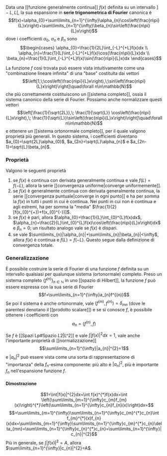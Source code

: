 Data una [[funzione generalmente continua]] $f(x)$ definita su un intervallo $]-L,L[$, la sua espansione in **serie trigonometrica di Fourier** canonica è
$$f(x)=\alpha_{0}+\sum\limits_{n=1}^{\infty}\alpha_{n}\cos\left(\frac{n\pi}{L}x\right)+\sum\limits_{n=1}^{\infty}\beta_{n}\sin\left(\frac{n\pi}{L}x\right)$$
dove i coefficienti $\alpha_{0}$, $\alpha_{n}$ e $\beta_{n}$ sono
$$\begin{cases}
\alpha_{0}=\frac{1}{2L}\int_{-L}^{+L}f(x)dx \\
\alpha_{n}=\frac{1}{L}\int_{-L}^{+L}f(x)\cos(\frac{n\pi}{L}x)dx \\
\beta_{n}=\frac{1}{L}\int_{-L}^{+L}f(x)\sin(\frac{n\pi}{L}x)dx
\end{cases}$$

La funzione $f$ così trovata può essere vista intuitivamente come una "combinazione lineare infinita" di una "base" costituita dai vettori
$$\left[1,\;\cos\left(\frac{n\pi}{L}x\right),\;\sin\left(\frac{n\pi}{L}x\right)\right]\quad\forall n\in\mathbb{N}$$
che più correttamente costituiscono un [[sistema completo]], ossia il sistema canonico della serie di Fourier. Possiamo anche normalizzare questi vettori
$$\left[\frac{1}{\sqrt{2L}},\; \frac{1}{\sqrt{L}} \cos\left(\frac{n\pi}{L}x\right),\; \frac{1}{\sqrt{L}}\sin\left(\frac{n\pi}{L}x\right)\right]\quad\forall n\in\mathbb{N}$$
e ottenere un [[sistema ortonormale completo]], per il quale valgono proprietà più generali. In questo sistema, i coefficienti diventano $a_{0}=\sqrt{2L}\alpha_{0}$, $a_{2n}=\sqrt{L}\alpha_{n}$ e $a_{2n-1}=\sqrt{L}\beta_{n}$.
### Proprietà
Valgono le seguenti proprietà
1. se $f(x)$ è continua con derivata generalmente continua e vale $f(L)=f(-L)$, allora la serie [[convergenza uniforme|converge uniformemente]].
2. se $f(x)$ è generalmente continua con derivata generalmente continua, la serie [[convergenza puntuale|converge in ogni punto]] e ha per somma la $f(x)$ in tutti i punti in cui è continua. Nei punti in cui non è continua e agli estremi, ha per somma la "media" $\frac{1}{2}[f(x_{0}^{+})+f(x_{0}^{-})]$.
3. se $f(x)$ è pari, allora $\alpha_{0}=\frac{1}{L}\int_{0}^{L}f(x)dx$, $\alpha_{n}=\frac{2}{L}\int_{0}^{L}f(x)\cos\left(\frac{n\pi}{L}x\right)dx$ e $\beta_{n}=0$; un risultato analogo vale se $f(x)$ è dispari.
4. se vale $\sum\limits_{n}|\alpha_{n}|+\sum\limits_{n}|\beta_{n}|<\infty$, allora $f(x)$ è continua e $f(L)=f(-L)$. Questo segue dalla definizione di convergenza totale.
### Generalizzazione
È possibile costruire la serie di Fourier di una funzione $f$ definita su un intervallo qualsiasi per qualunque sistema (ortonormale) completo. Preso un sistema completo $\{f^{(n)}\}_{n\in\mathbb{N}}$ in uno [[spazio di Hilbert]], la funzione $f$ può essere espressa con la sua serie di Fourier
$$f=\sum\limits_{n=1}^{\infty}a_{n}f^{(n)}$$
Se poi il sistema è anche ortonormale, vale $(f^{(m)}, f^{(n)})=\delta_{mn}$ (dove le parentesi denotano il [[prodotto scalare]]) e se si conosce $f$, è possibile ottenere i coefficienti con
$$a_{n}=(f^{(n)},f)$$

Se $f$ è [[Spazi Lp#Spazio $L {2}$|L^2]] e vale $\int |f(x)|^{2}dx=1$, vale anche l'importante proprietà di [[normalizzazione]]
$$\sum\limits_{n=1}^{\infty}|a_{n}|^{2}=1$$
e $|a_{n}|^{2}$ può essere vista come una sorta di rappresentazione di "importanza" della $f_{n}$-esima componente: più alto è $|a_{n}|^{2}$, più è importante $f_{n}$ nell'espansione funzione $f$.
#### Dimostrazione
$$1=\int|f(x)|^{2}dx=\int f(x)^{*}f(x)dx=\int \left(\sum\limits_{m=1}^{\infty}c_{m}f_{m}(x)\right)^{*}\left(\sum\limits_{n=1}^{\infty}c_{n}f_{n}(x)\right)dx=$$
$$=\sum\limits_{m=1}^{\infty}\sum\limits_{n=1}^{\infty}c_{m}^{*}c_{n}\int f_{m}^{*}(x)f_{n}(x)dx=\sum\limits_{m=1}^{\infty}\sum\limits_{n=1}^{\infty}c_{m}^{*}c_{n}\delta_{mn}=\sum\limits_{n=1}^{\infty}c_{n}^{*}c_{n}=\sum\limits_{n=1}^{\infty}|c_{n}|^{2}$$
Più in generale, se $\int |f(x)|^{2}=A$, allora $\sum\limits_{n=1}^{\infty}|c_{n}|^{2}=A$.